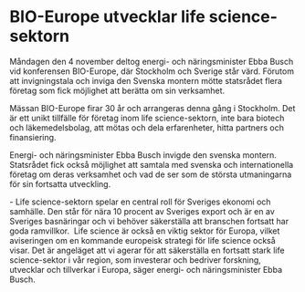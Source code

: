 # BIO-Europe utvecklar life science-sektorn

Måndagen den 4 november deltog energi\- och näringsminister Ebba Busch vid konferensen BIO\-Europe, där Stockholm och Sverige står värd. Förutom att invigningstala och inviga den Svenska montern mötte statsrådet flera företag som fick möjlighet att berätta om sin verksamhet.


Mässan BIO\-Europe firar 30 år och arrangeras denna gång i Stockholm. Det är ett unikt tillfälle för företag inom life science\-sektorn, inte bara biotech och läkemedelsbolag, att mötas och dela erfarenheter, hitta partners och finansiering.

Energi\- och näringsminister Ebba Busch invigde den svenska montern. Statsrådet fick också möjlighet att samtala med svenska och internationella företag om deras verksamhet och vad de ser som de största utmaningarna för sin fortsatta utveckling.

\- Life science\-sektorn spelar en central roll för Sveriges ekonomi och samhälle. Den står för nära 10 procent av Sveriges export och är en av Sveriges basnäringar och vi behöver säkerställa att branschen fortsatt har goda ramvillkor.  Life science är också en viktig sektor för Europa, vilket aviseringen om en kommande europeisk strategi för life science också visar. Det är angeläget att vi agerar för att säkerställa en fortsatt stark life science\-sektor i vår region, som investerar och bedriver forskning, utvecklar och tillverkar i Europa, säger energi\- och näringsminister Ebba Busch.
